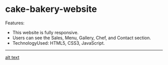 # cake-bakery-website
Features:
 - This website is fully responsive.
 - Users can see the Sales, Menu, Gallery, Chef, and Contact section.
 - TechnologyUsed: HTML5, CSS3, JavaScript.
 ----
[alt text](./images/screencapture.png)